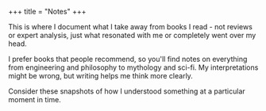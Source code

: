 +++
title = "Notes"
+++

This is where I document what I take away from books I read - not reviews or expert analysis, just what resonated with me or completely went over my head.

I prefer books that people recommend, so you'll find notes on everything from engineering and philosophy to mythology and sci-fi. My interpretations might be wrong, but writing helps me think more clearly.

Consider these snapshots of how I understood something at a particular moment in time.